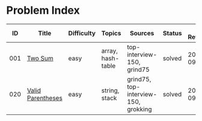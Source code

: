 # Problem Index

| ID | Title | Difficulty | Topics | Sources | Status | Last Reviewed |
|----|-------|------------|--------|---------|--------|---------------|
| 001 | [Two Sum](./001-two-sum/README.md) | easy | array, hash-table | top-interview-150, grind75 | solved | 2025-09-15 |
| 020 | [Valid Parentheses](./020-valid-parentheses/README.md) | easy | string, stack | grind75, top-interview-150, grokking | solved | 2025-09-15 |
